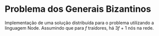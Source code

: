 # Problema dos Generais Bizantinos

Implementação de uma solução distribuída para o problema utilizando a linguagem Node. Assumindo que para <em>f</em> traidores, há 3<em>f</em> + 1 nós na rede.